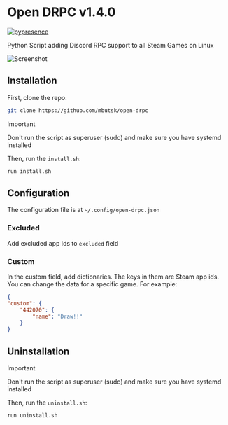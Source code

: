 # Open DRPC v1.4.0

[![pypresence](https://img.shields.io/badge/using-pypresence-00bb88.svg?style=for-the-badge&logo=discord&logoWidth=20)](https://github.com/qwertyquerty/pypresence)

Python Script adding Discord RPC support to all Steam Games on Linux

![Screenshot](https://github.com/user-attachments/assets/2caece22-8669-40e6-a92f-6a53a2b6f63f)

## Installation

First, clone the repo:

```bash
git clone https://github.com/mbutsk/open-drpc
```

> [!IMPORTANT]
> Don't run the script as superuser (sudo) and make sure you have systemd installed

Then, run the `install.sh`:

```bash
run install.sh
```

## Configuration

The configuration file is at `~/.config/open-drpc.json`

### Excluded

Add excluded app ids to `excluded` field

### Custom

In the custom field, add dictionaries. The keys in them are Steam app ids. You can change the data for a specific game. For example:

```json
{
"custom": {
    "442070": {
        "name": "Draw!!"
    }
}
```

## Uninstallation

> [!IMPORTANT]
> Don't run the script as superuser (sudo) and make sure you have systemd installed

Then, run the `uninstall.sh`:

```bash
run uninstall.sh
```
